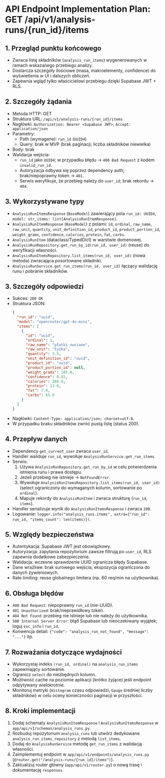 # API Endpoint Implementation Plan: GET /api/v1/analysis-runs/{run_id}/items

## 1. Przegląd punktu końcowego

- Zwraca listę składników (`analysis_run_items`) wygenerowanych w ramach wskazanego przebiegu analizy.
- Dostarcza szczegóły ilościowe (masa, makroelementy, confidence) do wyświetlenia w UI i dalszych obliczeń.
- Zapewnia wgląd tylko właścicielowi przebiegu dzięki Supabase JWT + RLS.

## 2. Szczegóły żądania

- Metoda HTTP: GET
- Struktura URL: `/api/v1/analysis-runs/{run_id}/items`
- Nagłówki: `Authorization: Bearer <Supabase JWT>`, `Accept: application/json`
- Parametry:
  - Path (wymagane): `run_id` (`UUID4`)
  - Query: brak w MVP (brak paginacji; liczba składników niewielka)
- Body: brak
- Walidacja wejścia:
  - `run_id` jako `UUID4`; w przypadku błędu → `400 Bad Request` z kodem `invalid_run_id`.
  - Autoryzacja odbywa się poprzez dependency auth; brak/niepoprawny token → `401`.
  - Serwis weryfikuje, że przebieg należy do `user_id`; brak rekordu → `404`.

## 3. Wykorzystywane typy

- `AnalysisRunItemsResponse` (`BaseModel`) zawierający pola `run_id: UUID4`, `model: str`, `items: list[AnalysisRunItemResponse]`.
- `AnalysisRunItemResponse` (`BaseModel`) z polami: `id`, `ordinal`, `raw_name`, `raw_unit`, `quantity`, `unit_definition_id`, `product_id`, `product_portion_id`, `weight_grams`, `confidence`, `calories`, `protein`, `fat`, `carbs`.
- `AnalysisRunItem` (dataclass/TypedDict) w warstwie domenowej.
- `AnalysisRunRepository.get_run_by_id(run_id, user_id)` (reuse) do weryfikacji własności.
- `AnalysisRunItemsRepository.list_items(run_id, user_id)` (nowa metoda) zwracająca posortowane składniki.
- `AnalysisRunService.get_run_items(run_id, user_id)` łączący walidację runu i pobranie składników.

## 3. Szczegóły odpowiedzi

- Sukces: `200 OK`
- Struktura JSON:
  ```json
  {
    "run_id": "uuid",
    "model": "openrouter/gpt-4o-mini",
    "items": [
      {
        "id": "uuid",
        "ordinal": 1,
        "raw_name": "płatki owsiane",
        "raw_unit": "łyżka",
        "quantity": 3.5,
        "unit_definition_id": "uuid",
        "product_id": "uuid",
        "product_portion_id": null,
        "weight_grams": 105.0,
        "confidence": 0.92,
        "calories": 380.0,
        "protein": 13.0,
        "fat": 7.0,
        "carbs": 65.0
      }
    ]
  }
  ```
- Nagłówki: `Content-Type: application/json; charset=utf-8`.
- W przypadku braku składników zwróć pustą listę (status 200).

## 4. Przepływ danych

- Dependency `get_current_user` zwraca `user_id`.
- Handler waliduje `run_id`, wywołuje `AnalysisRunService.get_run_items`.
- Serwis:
  1. Używa `AnalysisRunRepository.get_run_by_id` w celu potwierdzenia istnienia runu i prawa dostępu.
  2. Jeżeli przebieg nie istnieje → `NotFoundError`.
  3. Wywołuje `AnalysisRunItemsRepository.list_items(run_id, user_id)` (select ograniczony do wymaganych kolumn, sortowanie po `ordinal`).
  4. Mapuje rekordy do `AnalysisRunItem` i zwraca strukturę (`run_id`, `items`).
- Handler serializuje wynik do `AnalysisRunItemsResponse` i zwraca `200`.
- Logowanie: `logger.info("analysis_runs.items", extra={"run_id": run_id, "items_count": len(items)})`.

## 5. Względy bezpieczeństwa

- Autentykacja: Supabase JWT jest obowiązkowy.
- Autoryzacja: zapytania repozytorium zawsze filtrują po `user_id`, RLS zapewnia dodatkowe zabezpieczenie.
- Walidacja: wczesne sprawdzenie UUID ogranicza błędy Supabase.
- Dane wrażliwe: brak surowego wejścia; ekspozycja ograniczona do danych żywieniowych.
- Rate limiting: reuse globalnego limitera (np. 60 req/min na użytkownika).

## 6. Obsługa błędów

- `400 Bad Request`: niepoprawny `run_id` (nie-UUID).
- `401 Unauthorized`: brak/nieprawidłowy token.
- `404 Not Found`: przebieg nie istnieje lub nie należy do użytkownika.
- `500 Internal Server Error`: błąd Supabase lub nieoczekiwany wyjątek; loguj `exc_info` i `run_id`.
- Konwencja detail: `{"code": "analysis_run_not_found", "message": "..."}` itp.

## 7. Rozważania dotyczące wydajności

- Wykorzystaj indeks `(run_id, ordinal)` na `analysis_run_items` zapewniający sortowanie.
- Ogranicz `select` do niezbędnych kolumn.
- Możliwość cache na poziomie aplikacji (krótko żyjące) jeśli endpoint odpytywany wielokrotnie.
- Monitoruj metryki (`Histogram` czasu odpowiedzi, `Gauge` średniej liczby składników) w celu oceny konieczności paginacji w przyszłości.

## 8. Kroki implementacji

1. Dodaj schematy `AnalysisRunItemResponse` i `AnalysisRunItemsResponse` w `app/api/v1/schemas/analysis_runs.py`.
2. Rozbuduj repozytorium `analysis_runs` lub utwórz dedykowane `analysis_run_items_repository` z metodą `list_items`.
3. Dodaj do `AnalysisRunService` metodę `get_run_items` z walidacją własności.
4. Zaimplementuj endpoint w `app/api/v1/endpoints/analysis_runs.py` (`@router.get("/analysis-runs/{run_id}/items")`).
5. Zaktualizuj router główny (`app/api/v1/router.py`) o nową trasę i dokumentację `responses`.
